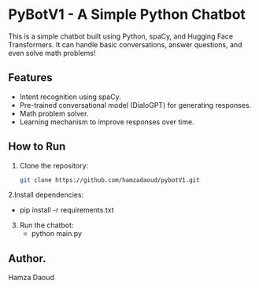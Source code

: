 # PyBotV1 - A Simple Python Chatbot

This is a simple chatbot built using Python, spaCy, and Hugging Face Transformers. It can handle basic conversations, answer questions, and even solve math problems!

## Features
- Intent recognition using spaCy.
- Pre-trained conversational model (DialoGPT) for generating responses.
- Math problem solver.
- Learning mechanism to improve responses over time.

## How to Run
1. Clone the repository:
   ```bash
   git clone https://github.com/hamzadaoud/pybotV1.git
2.Install dependencies:
   - pip install -r requirements.txt
3. Run the chatbot:
   - python main.py
   
## Author.
   Hamza Daoud

